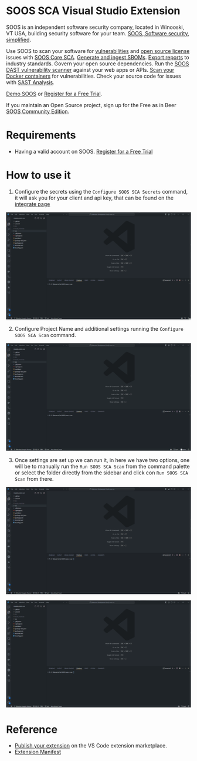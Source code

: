 # SOOS SCA Visual Studio Extension

SOOS is an independent software security company, located in Winooski, VT USA, building security software for your team. [SOOS, Software security, simplified](https://soos.io).

Use SOOS to scan your software for [vulnerabilities](https://app.soos.io/research/vulnerabilities) and [open source license](https://app.soos.io/research/licenses) issues with [SOOS Core SCA](https://soos.io/products/sca). [Generate and ingest SBOMs](https://soos.io/products/sbom-manager). [Export reports](https://kb.soos.io/help/soos-reports-for-export) to industry standards. Govern your open source dependencies. Run the [SOOS DAST vulnerability scanner](https://soos.io/products/dast) against your web apps or APIs. [Scan your Docker containers](https://soos.io/products/containers) for vulnerabilities. Check your source code for issues with [SAST Analysis](https://soos.io/products/sast).

[Demo SOOS](https://app.soos.io/demo) or [Register for a Free Trial](https://app.soos.io/register).

If you maintain an Open Source project, sign up for the Free as in Beer [SOOS Community Edition](https://soos.io/products/community-edition).

# Requirements

- Having a valid account on SOOS. [Register for a Free Trial](https://app.soos.io/register)

# How to use it

1. Configure the secrets using the `Configure SOOS SCA Secrets` command, it will ask you for your client and api key, that can be found on the [integrate page](https://app.soos.io/integrate/sca/)

![Configure secrets](./assets/Configure_Secrets.gif)

2. Configure Project Name and additional settings running the `Configure SOOS SCA Scan` command.

![Configure settings](./assets/Configure_Settings.gif)

3. Once settings are set up we can run it, in here we have two options, one will be to manually run the `Run SOOS SCA Scan` from the command palette or select the folder directly from the sidebar and click con `Run SOOS SCA Scan` from there.

![Perform scan from command](./assets/Perform_Scan_command.gif)

![Perform scan from menu](./assets/Perform_Scan_Menu.gif)

# Reference

- [Publish your extension](https://code.visualstudio.com/api/working-with-extensions/publishing-extension) on the VS Code extension marketplace.
- [Extension Manifest](https://vscode-docs.readthedocs.io/en/latest/extensionAPI/extension-manifest/)
